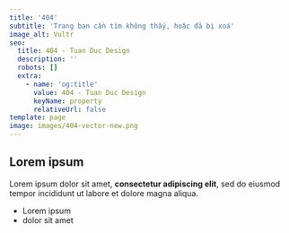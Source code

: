 ```yaml
---
title: '404'
subtitle: 'Trang bạn cần tìm không thấy, hoặc đã bị xoá'
image_alt: Vultr
seo:
  title: 404 - Tuan Duc Design
  description: ''
  robots: []
  extra:
    - name: 'og:title'
      value: 404 - Tuan Duc Design
      keyName: property
      relativeUrl: false
template: page
image: images/404-vector-new.png
---
```

## Lorem ipsum

Lorem ipsum dolor sit amet, **consectetur adipiscing elit**, sed do eiusmod tempor incididunt ut labore et dolore magna aliqua.

- Lorem ipsum
- dolor sit amet